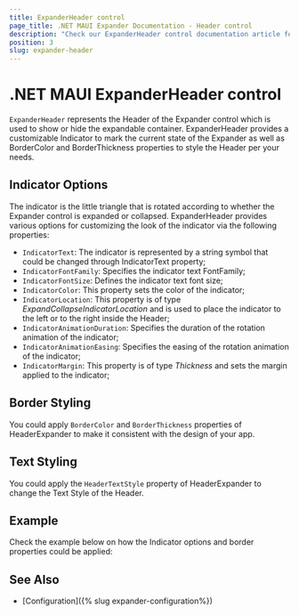 ```yaml
---
title: ExpanderHeader control
page_title: .NET MAUI Expander Documentation - Header control
description: "Check our ExpanderHeader control documentation article for Telerik Expander for .NET MAUI control."
position: 3
slug: expander-header
---
```


# .NET MAUI ExpanderHeader control

`ExpanderHeader` represents the Header of the Expander control which is used to show or hide the expandable container. ExpanderHeader provides a customizable Indicator to mark the current state of the Expander as well as BorderColor and BorderThickness properties to style the Header per your needs.

## Indicator Options

The indicator is the little triangle that is rotated according to whether the Expander control is expanded or collapsed. ExpanderHeader provides various options for customizing the look of the indicator via the following properties:

* `IndicatorText`: The indicator is represented by a string symbol that could be changed through IndicatorText property;
* `IndicatorFontFamily`: Specifies the indicator text FontFamily;
* `IndicatorFontSize`: Defines the indicator text font size;
* `IndicatorColor`: This property sets the color of the indicator;
* `IndicatorLocation`: This property is of type *ExpandCollapseIndicatorLocation* and is used to place the indicator to the left or to the right inside the Header;
* `IndicatorAnimationDuration`: Specifies the duration of the rotation animation of the indicator;
* `IndicatorAnimationEasing`: Specifies the easing of the rotation animation of the indicator;
* `IndicatorMargin`: This property is of type *Thickness* and sets the margin applied to the indicator;

## Border Styling

You could apply `BorderColor` and `BorderThickness` properties of HeaderExpander to make it consistent with the design of your app. 

## Text Styling

You could apply the `HeaderTextStyle` property of HeaderExpander to change the Text Style of the Header.

## Example

Check the example below on how the Indicator options and border properties could be applied:

<snippet id='expander-features-expanderheader'/>

## See Also

- [Configuration]({% slug expander-configuration%})
